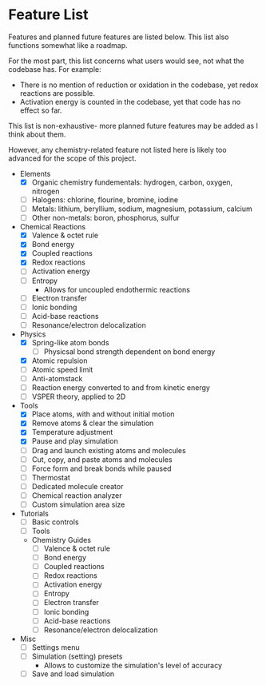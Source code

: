 # Feature List

Features and planned future features are listed below. This list also functions somewhat like a roadmap.

For the most part, this list concerns what users would see, not what the codebase has. For example:
- There is no mention of reduction or oxidation in the codebase, yet redox reactions are possible.
- Activation energy is counted in the codebase, yet that code has no effect so far.

This list is non-exhaustive- more planned future features may be added as I think about them.

However, any chemistry-related feature not listed here is likely too advanced for the scope of this project.

- Elements
	- [x] Organic chemistry fundementals: hydrogen, carbon, oxygen, nitrogen
	- [ ] Halogens: chlorine, flourine, bromine, iodine
	- [ ] Metals: lithium, beryllium, sodium, magnesium, potassium, calcium
	- [ ] Other non-metals: boron, phosphorus, sulfur
- Chemical Reactions
	- [x] Valence & octet rule
	- [x] Bond energy
	- [x] Coupled reactions
	- [x] Redox reactions
	- [ ] Activation energy
	- [ ] Entropy
		- Allows for uncoupled endothermic reactions
	- [ ] Electron transfer
	- [ ] Ionic bonding
	- [ ] Acid-base reactions
	- [ ] Resonance/electron delocalization
- Physics
	- [x] Spring-like atom bonds
		- [ ] Physicsal bond strength dependent on bond energy
	- [x] Atomic repulsion
	- [ ] Atomic speed limit
	- [ ] Anti-atomstack
	- [ ] Reaction energy converted to and from kinetic energy
	- [ ] VSPER theory, applied to 2D
- Tools
	- [x] Place atoms, with and without initial motion
	- [x] Remove atoms & clear the simulation
	- [x] Temperature adjustment
	- [x] Pause and play simulation
	- [ ] Drag and launch existing atoms and molecules
	- [ ] Cut, copy, and paste atoms and molecules
	- [ ] Force form and break bonds while paused
	- [ ] Thermostat
	- [ ] Dedicated molecule creator
	- [ ] Chemical reaction analyzer
	- [ ] Custom simulation area size
- Tutorials
	- [ ] Basic controls
	- [ ] Tools
	- Chemistry Guides
		- [ ] Valence & octet rule
		- [ ] Bond energy
		- [ ] Coupled reactions
		- [ ] Redox reactions
		- [ ] Activation energy
		- [ ] Entropy
		- [ ] Electron transfer
		- [ ] Ionic bonding
		- [ ] Acid-base reactions
		- [ ] Resonance/electron delocalization
- Misc
	- [ ] Settings menu
	- [ ] Simulation (setting) presets
		- Allows to customize the simulation's level of accuracy
	- [ ] Save and load simulation
